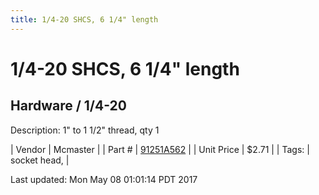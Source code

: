 ```yaml
---
title: 1/4-20 SHCS, 6 1/4" length
---
```


# 1/4-20 SHCS, 6 1/4" length
## Hardware / 1/4-20
Description: 	1" to 1 1/2" thread, qty 1 

| Vendor | Mcmaster | 
| Part # | [91251A562](https://www.mcmaster.com/#91251A562) | 
| Unit Price | $2.71 | 
| Tags: | socket head,  | 

Last updated: Mon May 08 01:01:14 PDT 2017